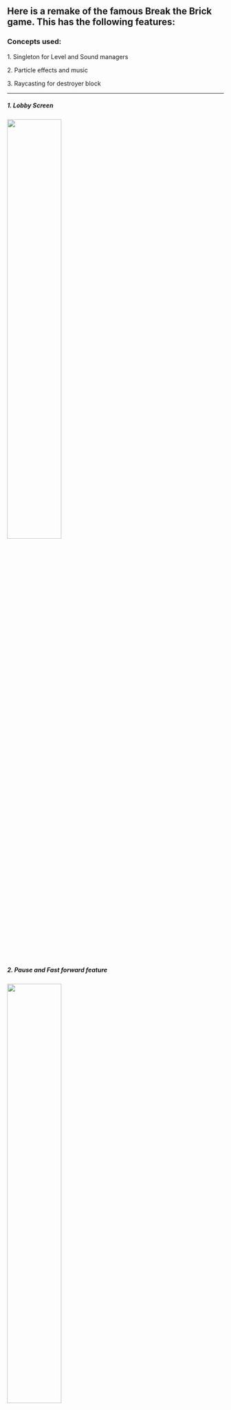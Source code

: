 ## Here is a remake of the famous Break the Brick game. This has the following features:

### Concepts used:

<p>1. Singleton for Level and Sound managers </p>
<p>2. Particle effects and music </p>
<p>3. Raycasting for destroyer block </p>

<hr>
  
<h5>1. Lobby Screen </h5>

<img src = "https://github.com/ShoumoPal/Break-The-Bricks/assets/46050414/bf02a538-7681-45c5-9716-dbaa00c95dce" width = 50% height = 50%>

<h5>2. Pause and Fast forward feature </h5>

<img src = "https://github.com/ShoumoPal/Break-The-Bricks/assets/46050414/d5c9cd40-033c-4f47-9dad-9388e630fc18" width = 50% height = 50%>

<h5>3. Four fun levels to play! </h5>

<img src = "https://github.com/ShoumoPal/Break-The-Bricks/assets/46050414/6495b743-3a1f-4255-9648-201506186030" width = 50% height = 50%>

<h5>4. Three types of bricks for variety(Play it to know more :^) ). Have fun!</h5>

<img src = "https://github.com/ShoumoPal/Break-The-Bricks/assets/46050414/a075c8ed-b321-4653-bea9-3ed11ec8e83e" width = 50% height = 50%>



